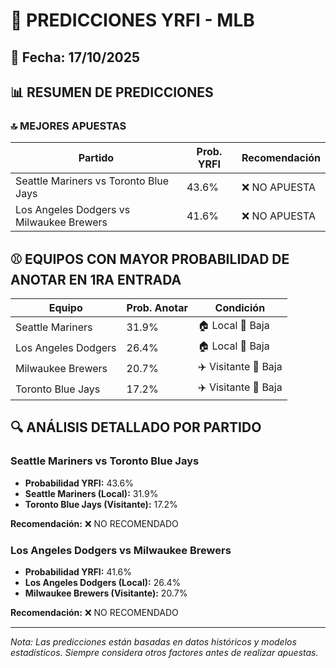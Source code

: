 # 🚀 PREDICCIONES YRFI - MLB

## 📅 Fecha: 17/10/2025

## 📊 RESUMEN DE PREDICCIONES

### 🔝 MEJORES APUESTAS

| Partido | Prob. YRFI | Recomendación |
|---------|------------|---------------|
| Seattle Mariners vs Toronto Blue Jays | 43.6% | ❌ NO APUESTA |
| Los Angeles Dodgers vs Milwaukee Brewers | 41.6% | ❌ NO APUESTA |

## ⚾ EQUIPOS CON MAYOR PROBABILIDAD DE ANOTAR EN 1RA ENTRADA

| Equipo | Prob. Anotar | Condición |
|--------|--------------|-----------|
| Seattle Mariners | 31.9% | 🏠 Local 🔴 Baja |
| Los Angeles Dodgers | 26.4% | 🏠 Local 🔴 Baja |
| Milwaukee Brewers | 20.7% | ✈️ Visitante 🔴 Baja |
| Toronto Blue Jays | 17.2% | ✈️ Visitante 🔴 Baja |

## 🔍 ANÁLISIS DETALLADO POR PARTIDO

### Seattle Mariners vs Toronto Blue Jays
- **Probabilidad YRFI:** 43.6%
- **Seattle Mariners (Local):** 31.9%
- **Toronto Blue Jays (Visitante):** 17.2%

**Recomendación:** ❌ NO RECOMENDADO

### Los Angeles Dodgers vs Milwaukee Brewers
- **Probabilidad YRFI:** 41.6%
- **Los Angeles Dodgers (Local):** 26.4%
- **Milwaukee Brewers (Visitante):** 20.7%

**Recomendación:** ❌ NO RECOMENDADO

---
*Nota: Las predicciones están basadas en datos históricos y modelos estadísticos.
Siempre considera otros factores antes de realizar apuestas.*
